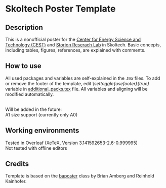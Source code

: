 # Skoltech Poster Template

## Description
This is a nonofficial poster for the [Center for Energy Science and Technology (CEST)](https://crei.skoltech.ru/cest) and [Storion Reserach Lab](https://storion.ru/) in Skoltech. Basic concepts, including tables, figures, references, are explained with comments.

## How to use
All used packages and variables are self-explained in the *.tex* files. To add or remove the footer of the template, edit *\settoggle{usefooter}{true}* variable in [additional_packs.tex](additional_packs.tex) file. All variables and aligning will be modified automatically. <br />  <br /> 

Will be added in the future: <br />
A1 size support (currently only A0)


## Working environments
Tested in Overleaf (XeTeX, Version 3.141592653-2.6-0.999995) <br />
Not tested with offline editors

## Credits
Template is based on the [baposter](https://github.com/anriseth/baposter) class by Brian Amberg and Reinhold Kainhofer.

